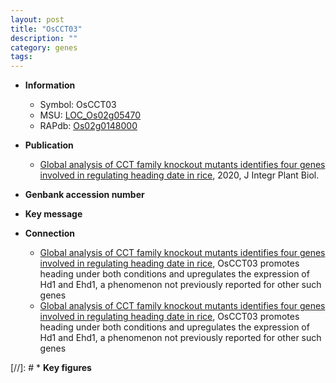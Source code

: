 ```yaml
---
layout: post
title: "OsCCT03"
description: ""
category: genes
tags: 
---
```


* **Information**  
    + Symbol: OsCCT03  
    + MSU: [LOC_Os02g05470](http://rice.plantbiology.msu.edu/cgi-bin/ORF_infopage.cgi?orf=LOC_Os02g05470)  
    + RAPdb: [Os02g0148000](http://rapdb.dna.affrc.go.jp/viewer/gbrowse_details/irgsp1?name=Os02g0148000)  

* **Publication**  
    + [Global analysis of CCT family knockout mutants identifies four genes involved in regulating heading date in rice](http://www.ncbi.nlm.nih.gov/pubmed?term=Global+analysis+of+CCT+family+knockout+mutants+identifies+four+genes+involved+in+regulating+heading+date+in+rice%5BTitle%5D), 2020, J Integr Plant Biol.

* **Genbank accession number**  

* **Key message**  

* **Connection**  
    + [Global analysis of CCT family knockout mutants identifies four genes involved in regulating heading date in rice](http://www.ncbi.nlm.nih.gov/pubmed?term=Global+analysis+of+CCT+family+knockout+mutants+identifies+four+genes+involved+in+regulating+heading+date+in+rice%5BTitle%5D),  OsCCT03 promotes heading under both conditions and upregulates the expression of Hd1 and Ehd1, a phenomenon not previously reported for other such genes
    + [Global analysis of CCT family knockout mutants identifies four genes involved in regulating heading date in rice](http://www.ncbi.nlm.nih.gov/pubmed?term=Global+analysis+of+CCT+family+knockout+mutants+identifies+four+genes+involved+in+regulating+heading+date+in+rice%5BTitle%5D),  OsCCT03 promotes heading under both conditions and upregulates the expression of Hd1 and Ehd1, a phenomenon not previously reported for other such genes

[//]: # * **Key figures**  


